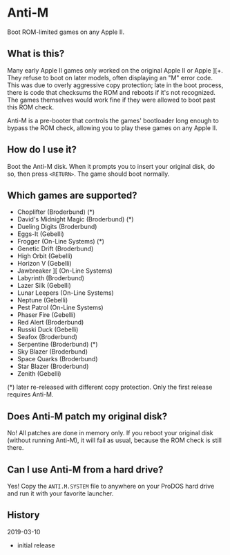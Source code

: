 # Anti-M

Boot ROM-limited games on any Apple II.

## What is this?

Many early Apple II games only worked on the original Apple II or Apple ][+.
They refuse to boot on later models, often displaying an "M" error code. This
was due to overly aggressive copy protection; late in the boot process, there is
code that checksums the ROM and reboots if it's not recognized. The games
themselves would work fine if they were allowed to boot past this ROM check.

Anti-M is a pre-booter that controls the games' bootloader long enough to bypass
the ROM check, allowing you to play these games on any Apple II.

## How do I use it?

Boot the Anti-M disk. When it prompts you to insert your original disk, do so,
then press `<RETURN>`. The game should boot normally.

## Which games are supported?

- Choplifter (Broderbund) (*)
- David's Midnight Magic (Broderbund) (*)
- Dueling Digits (Broderbund)
- Eggs-It (Gebelli)
- Frogger (On-Line Systems) (*)
- Genetic Drift (Broderbund)
- High Orbit (Gebelli)
- Horizon V (Gebelli)
- Jawbreaker ][ (On-Line Systems)
- Labyrinth (Broderbund)
- Lazer Silk (Gebelli)
- Lunar Leepers (On-Line Systems)
- Neptune (Gebelli)
- Pest Patrol (On-Line Systems)
- Phaser Fire (Gebelli)
- Red Alert (Broderbund)
- Russki Duck (Gebelli)
- Seafox (Broderbund)
- Serpentine (Broderbund) (*)
- Sky Blazer (Broderbund)
- Space Quarks (Broderbund)
- Star Blazer (Broderbund)
- Zenith (Gebelli)

(*) later re-released with different copy protection. Only the first release
requires Anti-M.

## Does Anti-M patch my original disk?

No! All patches are done in memory only. If you reboot your original disk
(without running Anti-M), it will fail as usual, because the ROM check is still
there.

## Can I use Anti-M from a hard drive?

Yes! Copy the `ANTI.M.SYSTEM` file to anywhere on your ProDOS hard drive and run
it with your favorite launcher.

## History

2019-03-10

- initial release
